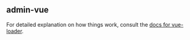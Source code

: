 ## admin-vue

For detailed explanation on how things work, consult the [docs for vue-loader](http://vuejs.github.io/vue-loader).
